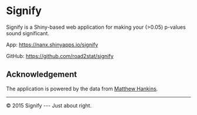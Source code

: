 # Signify

Signify is a Shiny-based web application for making your (>0.05) p-values sound significant.

App: https://nanx.shinyapps.io/signify

GitHub: https://github.com/road2stat/signify

## Acknowledgement

The application is powered by the data from [Matthew Hankins](https://mchankins.wordpress.com/2013/04/21/still-not-significant-2/).

<hr>

© 2015 Signify --- Just about right.
